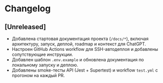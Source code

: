 # Changelog

## [Unreleased]
- Добавлена стартовая документация проекта (`/docs/*`), включая архитектуру, запуск, деплой, roadmap и контекст для ChatGPT.
- Настроен GitHub Actions workflow для SSH-автодеплоя и добавлены сопутствующие инструкции.
- Добавлен шаблон `.env.example` и обновлена документация по локальному запуску и деплою.
- Добавлены smoke-тесты API (Jest + Supertest) и workflow `test.yml` с прогоном на каждый PR.
